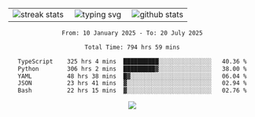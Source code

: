 <div align="center">
  <table style="border: none;" border="0" cellspacing="0" cellpadding="0">
    <tr>
      <td align="center" width="33%">
        <img src="https://github-readme-streak-stats.herokuapp.com/?user=kurtismassey&theme=tokyonight&hide_border=true" alt="streak stats" />
      </td>
      <td align="center" width="33%">
        <img src="https://readme-typing-svg.herokuapp.com/?font=Fira+Code&weight=600&size=15&duration=4000&pause=1000&color=00FF00&center=true&vCenter=true&random=false&width=150&lines=Hey%2C+I%27m+Kurtis!" alt="typing svg" />
      </td>
      <td align="center" width="33%">
        <img src="https://github-readme-stats.vercel.app/api?username=kurtismassey&show_icons=true&theme=tokyonight&hide_title=true" alt="github stats" />
      </td>
    </tr>
  </table>
</div>
<div align="center">

<!--START_SECTION:waka-->

```txt
From: 10 January 2025 - To: 20 July 2025

Total Time: 794 hrs 59 mins

TypeScript    325 hrs 4 mins  ██████████░░░░░░░░░░░░░░░   40.36 %
Python        306 hrs 2 mins  █████████▓░░░░░░░░░░░░░░░   38.00 %
YAML          48 hrs 38 mins  █▓░░░░░░░░░░░░░░░░░░░░░░░   06.04 %
JSON          23 hrs 41 mins  ▓░░░░░░░░░░░░░░░░░░░░░░░░   02.94 %
Bash          22 hrs 15 mins  ▓░░░░░░░░░░░░░░░░░░░░░░░░   02.76 %
```

<!--END_SECTION:waka-->

  <img src="https://github-readme-activity-graph.vercel.app/graph?username=kurtismassey&theme=tokyo-night&hide_border=true&custom_title=Contribution%20Graph" />

</div>